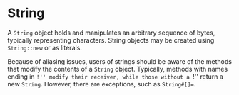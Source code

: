 # String

A `String` object holds and manipulates an arbitrary sequence of bytes,
typically representing characters. String objects may be created using
`String::new` or as literals.

Because of aliasing issues, users of strings should be aware of the methods
that modify the contents of a `String` object.  Typically, methods with names
ending in ``!'' modify their receiver, while those without a ``!'' return a
new `String`.  However, there are exceptions, such as `String#[]=`.
